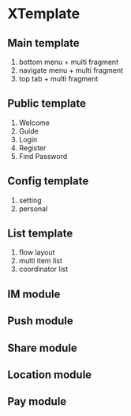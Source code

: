 #  XTemplate

## Main template

1. bottom menu + multi fragment
2. navigate menu + multi fragment
3. top tab + multi fragment

## Public template

1. Welcome
2. Guide
3. Login
4. Register
5. Find Password

## Config template

1. setting
2. personal

## List template

1. flow layout
2. multi item list
3. coordinator list

## IM module

## Push module

## Share module

## Location module

## Pay module















